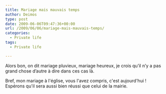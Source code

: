 ```yaml
---
title: Mariage mais mauvais temps
author: Deimos
type: post
date: 2009-06-06T09:47:36+00:00
url: /2009/06/06/mariage-mais-mauvais-temps/
categories:
  - Private life
tags:
  - Private life

---
```


Alors bon, on dit mariage pluvieux, mariage heureux, je crois qu’il n’y a pas grand chose d’autre à dire dans ces cas là.

Bref, mon mariage à l'église, vous l'avez compris, c'est aujourd'hui ! Espérons qu'il sera aussi bien réussi que celui de la mairie.
